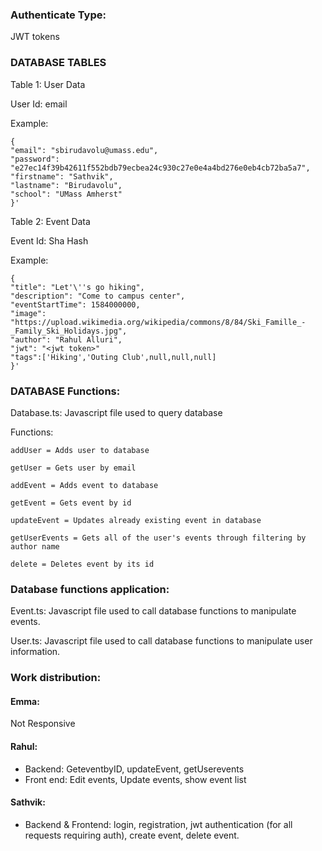 ### Authenticate Type:
JWT tokens

### DATABASE TABLES
Table 1: User Data

User Id: email

Example:

    {
	"email": "sbirudavolu@umass.edu",
	"password": "e27ec14f39b42611f552bdb79ecbea24c930c27e0e4a4bd276e0eb4cb72ba5a7",
	"firstname": "Sathvik",
	"lastname": "Birudavolu",
	"school": "UMass Amherst"
    }'

Table 2: Event Data

Event Id: Sha Hash

Example:

    {
    "title": "Let'\''s go hiking",
    "description": "Come to campus center",
    "eventStartTime": 1584000000,
    "image": "https://upload.wikimedia.org/wikipedia/commons/8/84/Ski_Famille_-_Family_Ski_Holidays.jpg",
    "author": "Rahul Alluri",
    "jwt": "<jwt token>"
    "tags":['Hiking','Outing Club',null,null,null]
    }'

### DATABASE Functions:
Database.ts: Javascript file used to query database

Functions:

    addUser = Adds user to database

    getUser = Gets user by email

    addEvent = Adds event to database

    getEvent = Gets event by id

    updateEvent = Updates already existing event in database

    getUserEvents = Gets all of the user's events through filtering by author name

    delete = Deletes event by its id

### Database functions application:
Event.ts: Javascript file used to call database functions to manipulate events.

User.ts: Javascript file used to call database functions to manipulate user information.

### Work distribution: 

#### Emma: 

Not Responsive

#### Rahul: 

- Backend: GeteventbyID, updateEvent, getUserevents
- Front end: Edit events, Update events, show event list

#### Sathvik:

- Backend & Frontend: login, registration, jwt authentication (for all requests requiring auth), create event, delete event.